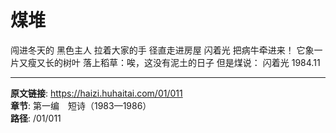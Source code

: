 # 煤堆

闯进冬天的
黑色主人
拉着大家的手
径直走进房屋
闪着光
把病牛牵进来！
它象一片又瘦又长的树叶
落上稻草：唉，这没有泥土的日子
但是煤说：
闪着光
1984.11

---

**原文链接**: https://haizi.huhaitai.com/01/011  
**章节**: 第一编　短诗（1983—1986）  
**路径**: /01/011
